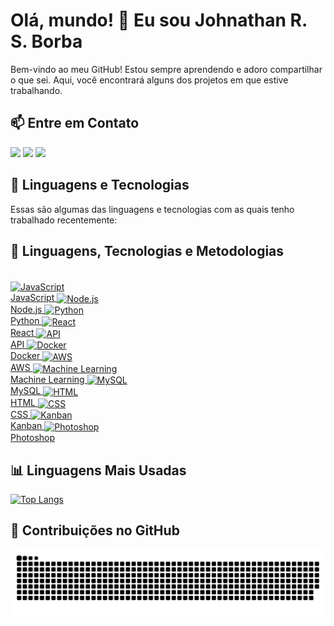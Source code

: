# Olá, mundo! 👋 Eu sou Johnathan R. S. Borba

Bem-vindo ao meu GitHub! Estou sempre aprendendo e adoro compartilhar o que sei. Aqui, você encontrará alguns dos projetos em que estive trabalhando.

## 📫 Entre em Contato

<a href="https://www.instagram.com/johnathan.santoss/" target="_blank"><img src="https://img.shields.io/badge/-Instagram-%23E4405F?style=for-the-badge&logo=instagram&logoColor=white" target="_blank"></a>
<a href="mailto:johnathan.developer@gmail.com"><img src="https://img.shields.io/badge/-Gmail-%23333?style=for-the-badge&logo=gmail&logoColor=white" target="_blank"></a>
<a href="https://www.linkedin.com/in/johnathan-santos/" target="_blank"><img src="https://img.shields.io/badge/-LinkedIn-%230077B5?style=for-the-badge&logo=linkedin&logoColor=white" target="_blank"></a>  
## 🚀 Linguagens e Tecnologias
Essas são algumas das linguagens e tecnologias com as quais tenho trabalhado recentemente:

## 🚀 Linguagens, Tecnologias e Metodologias

<div style="display: inline_block"><br>
  
  <a href="https://developer.mozilla.org/en-US/docs/Web/javascript" target="_blank">
    <img align="center" alt="JavaScript" height="40" src="https://cdn.jsdelivr.net/gh/devicons/devicon/icons/javascript/javascript-original.svg">
    <br>JavaScript
  </a>
  
  <a href="https://nodejs.org/" target="_blank">
    <img align="center" alt="Node.js" height="40" src="https://cdn.jsdelivr.net/gh/devicons/devicon/icons/nodejs/nodejs-original.svg">
    <br>Node.js
  </a>
  
  <a href="https://docs.python.org/3.8/" target="_blank">
    <img align="center" alt="Python" height="40" src="https://cdn.jsdelivr.net/gh/devicons/devicon/icons/python/python-original.svg">
    <br>Python
  </a>
  
  <a href="https://react.dev/" target="_blank">
    <img align="center" alt="React" height="40" src="https://cdn.jsdelivr.net/gh/devicons/devicon/icons/react/react-original.svg">
    <br>React
  </a>
  
  <a href="#" target="_blank">
    <img align="center" alt="API" height="40" src="https://cdn-icons-png.flaticon.com/512/8099/8099220.png">
    <br>API
  </a>
  
  <a href="https://docs.docker.com/" target="_blank">
    <img align="center" alt="Docker" height="40" src="https://cdn.jsdelivr.net/gh/devicons/devicon/icons/docker/docker-original.svg">
    <br>Docker
  </a>
  
  <a href="#" target="_blank">
    <img align="center" alt="AWS" height="40" src="https://media.licdn.com/dms/image/D4D12AQEmC2CSTK0unw/article-cover_image-shrink_600_2000/0/1691964348159?e=2147483647&v=beta&t=UA2DD5lAEDP28NHD9BRZIoriUAdwNxY8P465qku8lNY">
    <br>AWS
  </a>
  
  <a href="#" target="_blank">
    <img align="center" alt="Machine Learning" height="40" src="https://cdn-icons-png.flaticon.com/512/8618/8618881.png">
    <br>Machine Learning
  </a>
  
  <a href="https://dev.mysql.com/doc/" target="_blank">
    <img align="center" alt="MySQL" height="40" src="https://cdn.jsdelivr.net/gh/devicons/devicon/icons/mysql/mysql-original.svg">
    <br>MySQL
  </a>
  
  <a href="https://cdn-icons-png.flaticon.com/512/888/888859.png" target="_blank">
    <img align="center" alt="HTML" height="40" src="https://cdn.jsdelivr.net/gh/devicons/devicon/icons/html5/html5-original-wordmark.svg">
    <br>HTML
  </a>
  
  <a href="https://cdn-icons-png.flaticon.com/512/888/888847.png" target="_blank">
    <img align="center" alt="CSS" height="40" src="https://cdn.jsdelivr.net/gh/devicons/devicon/icons/css3/css3-original-wordmark.svg">
    <br>CSS
  </a>
  
  <a href="#" target="_blank">
    <img align="center" alt="Kanban" height="40" src="https://cdn-icons-png.flaticon.com/512/546/546482.png">
    <br>Kanban
  </a>
  
  <a href="#" target="_blank">
    <img align="center" alt="Photoshop" height="40" src="https://cdn-icons-png.flaticon.com/512/1057/1057246.png">
    <br>Photoshop
  </a>

</div>

## 📊 Linguagens Mais Usadas

[![Top Langs](https://github-readme-stats.vercel.app/api/top-langs/?username=dev-johnathan&layout=compact&theme=dracula)](https://github.com/dev-johnathan)
  
## 🎨 Contribuições no GitHub

<picture>
  <source media="(prefers-color-scheme: dark)" srcset="https://raw.githubusercontent.com/dev-johnathan/dev-johnathan/output/github-contribution-grid-snake-dark.svg">
  <source media="(prefers-color-scheme: light)" srcset="https://raw.githubusercontent.com/dev-johnathan/dev-johnathan/output/github-contribution-grid-snake.svg">
  <img alt="github contribution grid snake animation" src="https://raw.githubusercontent.com/dev-johnathan/dev-johnathan/output/github-contribution-grid-snake.svg">
</picture>
